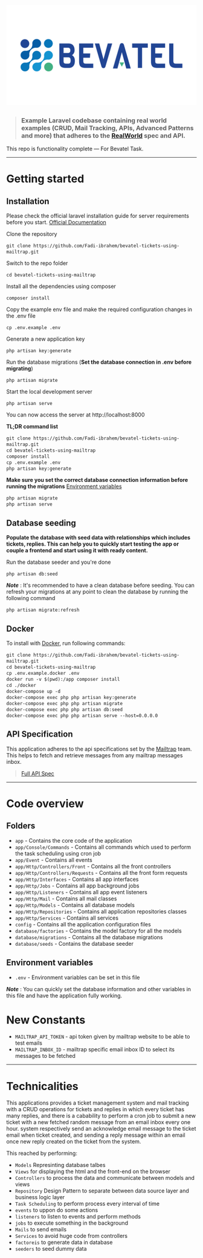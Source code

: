 # ![Bevatel Ticket System App](bevatel.png)

> ### Example Laravel codebase containing real world examples (CRUD, Mail Tracking, APIs, Advanced Patterns and more) that adheres to the [RealWorld](https://github.com/gothinkster/realworld-example-apps) spec and API.

This repo is functionality complete — For Bevatel Task.

----------

# Getting started

## Installation

Please check the official laravel installation guide for server requirements before you start. [Official Documentation](https://laravel.com/docs/5.4/installation#installation)

Clone the repository

    git clone https://github.com/Fadi-ibrahem/bevatel-tickets-using-mailtrap.git

Switch to the repo folder

    cd bevatel-tickets-using-mailtrap

Install all the dependencies using composer

    composer install

Copy the example env file and make the required configuration changes in the .env file

    cp .env.example .env

Generate a new application key

    php artisan key:generate

Run the database migrations (**Set the database connection in .env before migrating**)

    php artisan migrate

Start the local development server

    php artisan serve

You can now access the server at http://localhost:8000

**TL;DR command list**

    git clone https://github.com/Fadi-ibrahem/bevatel-tickets-using-mailtrap.git
    cd bevatel-tickets-using-mailtrap
    composer install
    cp .env.example .env
    php artisan key:generate
    
**Make sure you set the correct database connection information before running the migrations** [Environment variables](#environment-variables)

    php artisan migrate
    php artisan serve

## Database seeding

**Populate the database with seed data with relationships which includes tickets, replies. This can help you to quickly start testing the app or couple a frontend and start using it with ready content.**

Run the database seeder and you're done

    php artisan db:seed

***Note*** : It's recommended to have a clean database before seeding. You can refresh your migrations at any point to clean the database by running the following command

    php artisan migrate:refresh
    
## Docker

To install with [Docker](https://www.docker.com), run following commands:

```
git clone https://github.com/Fadi-ibrahem/bevatel-tickets-using-mailtrap.git
cd bevatel-tickets-using-mailtrap
cp .env.example.docker .env
docker run -v $(pwd):/app composer install
cd ./docker
docker-compose up -d
docker-compose exec php php artisan key:generate
docker-compose exec php php artisan migrate
docker-compose exec php php artisan db:seed
docker-compose exec php php artisan serve --host=0.0.0.0
```

## API Specification

This application adheres to the api specifications set by the [Mailtrap](https://mailtrap.io/) team. This helps to fetch and retrieve messages from any mailtrap messages inbox.

> [Full API Spec](https://mailtrap.docs.apiary.io/#)

----------

# Code overview

## Folders

- `app` - Contains the core code of the application
- `app/Console/Commands` - Contains all commands which used to perform the task scheduling using cron job
- `app/Event` - Contains all events
- `app/Http/Controllers/Front` - Contains all the front controllers
- `app/Http/Controllers/Requests` - Contains all the front form requests
- `app/Http/Interfaces` - Contains all app interfaces
- `app/Http/Jobs` - Contains all app background jobs
- `app/Http/Listeners` - Contains all app event listeners
- `app/Http/Mail` - Contains all mail classes
- `app/Http/Models` - Contains all database models
- `app/Http/Repositories` - Contains all application repositories classes
- `app/Http/Services` - Contains all services
- `config` - Contains all the application configuration files
- `database/factories` - Contains the model factory for all the models
- `database/migrations` - Contains all the database migrations
- `database/seeds` - Contains the database seeder

## Environment variables

- `.env` - Environment variables can be set in this file

***Note*** : You can quickly set the database information and other variables in this file and have the application fully working.

# New Constants

- `MAILTRAP_API_TOKEN` - api token given by mailtrap website to be able to test emails
- `MAILTRAP_INBOX_ID` - mailtrap specific email inbox ID to select its messages to be fetched

----------
 
# Technicalities
 
This applications provides a ticket management system and mail tracking with a CRUD operations for tickets and replies in which every ticket has many replies, and there is a cabability to perform a cron job to submit a new ticket with a new fetched random message from an email inbox every one hour. system respectively send an acknowledge email message to the ticket email when ticket created, and sending a reply message within an email once new reply created on the ticket from the system.

This reached by performing:
 
- `Models` Represinting database talbes
- `Views` for displaying the html and the front-end on the browser
- `Controllers` to process the data and communicate between models and views
- `Repository` Design Pattern to separate between data source layer and business logic layer
- `Task Scheduling` to perform process every interval of time
- `events` to uppon do some actions
- `listeners` to listen to events and perform methods
- `jobs` to execute something in the background
- `Mails` to send emails
- `Services` to avoid huge code from controllers
- `factoreis` to generate data in database
- `seeders` to seed dummy data

